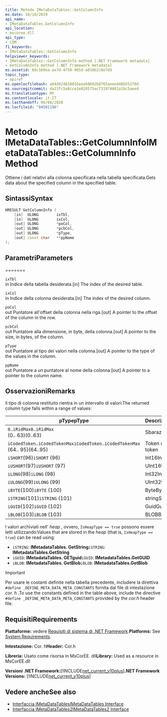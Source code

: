 ```yaml
---
title: Metodo IMetaDataTables::GetColumnInfo
ms.date: 10/10/2019
api_name:
- IMetaDataTables.GetColumnInfo
api_location:
- mscoree.dll
api_type:
- COM
f1_keywords:
- IMetaDataTables::GetColumnInfo
helpviewer_keywords:
- IMetaDataTables::GetColumnInfo method [.NET Framework metadata]
- GetColumnInfo method [.NET Framework metadata]
ms.assetid: 68c160ea-ae7d-4750-985d-a038b2c8e7d9
topic_type:
- apiref
ms.openlocfilehash: a044924810016eea60682b8765aeee448b552f0d
ms.sourcegitcommit: da21fc5a8cce1e028575acf31974681a1bc5aeed
ms.translationtype: MT
ms.contentlocale: it-IT
ms.lasthandoff: 06/08/2020
ms.locfileid: "84501196"
---
```

# <a name="imetadatatablesgetcolumninfo-method"></a><span data-ttu-id="d54fe-102">Metodo IMetaDataTables::GetColumnInfo</span><span class="sxs-lookup"><span data-stu-id="d54fe-102">IMetaDataTables::GetColumnInfo Method</span></span>
<span data-ttu-id="d54fe-103">Ottiene i dati relativi alla colonna specificata nella tabella specificata.</span><span class="sxs-lookup"><span data-stu-id="d54fe-103">Gets data about the specified column in the specified table.</span></span>  
  
## <a name="syntax"></a><span data-ttu-id="d54fe-104">Sintassi</span><span class="sxs-lookup"><span data-stu-id="d54fe-104">Syntax</span></span>  
  
```cpp  
HRESULT GetColumnInfo (
    [in]  ULONG        ixTbl,  
    [in]  ULONG        ixCol,  
    [out] ULONG        *poCol,  
    [out] ULONG        *pcbCol,  
    [out] ULONG        *pType,  
    [out] const char   **ppName  
);  
```  
  
## <a name="parameters"></a><span data-ttu-id="d54fe-105">Parametri</span><span class="sxs-lookup"><span data-stu-id="d54fe-105">Parameters</span></span>
=======

 `ixTbl`  
 <span data-ttu-id="d54fe-106">in Indice della tabella desiderata.</span><span class="sxs-lookup"><span data-stu-id="d54fe-106">[in] The index of the desired table.</span></span>  
  
 `ixCol`  
 <span data-ttu-id="d54fe-107">in Indice della colonna desiderata.</span><span class="sxs-lookup"><span data-stu-id="d54fe-107">[in] The index of the desired column.</span></span>  
  
 `poCol`  
 <span data-ttu-id="d54fe-108">out Puntatore all'offset della colonna nella riga.</span><span class="sxs-lookup"><span data-stu-id="d54fe-108">[out] A pointer to the offset of the column in the row.</span></span>  
  
 `pcbCol`  
 <span data-ttu-id="d54fe-109">out Puntatore alla dimensione, in byte, della colonna.</span><span class="sxs-lookup"><span data-stu-id="d54fe-109">[out] A pointer to the size, in bytes, of the column.</span></span>  
  
 `pType`  
 <span data-ttu-id="d54fe-110">out Puntatore al tipo dei valori nella colonna.</span><span class="sxs-lookup"><span data-stu-id="d54fe-110">[out] A pointer to the type of the values in the column.</span></span>  
  
 `ppName`  
 <span data-ttu-id="d54fe-111">out Puntatore a un puntatore al nome della colonna.</span><span class="sxs-lookup"><span data-stu-id="d54fe-111">[out] A pointer to a pointer to the column name.</span></span>  

## <a name="remarks"></a><span data-ttu-id="d54fe-112">Osservazioni</span><span class="sxs-lookup"><span data-stu-id="d54fe-112">Remarks</span></span>

<span data-ttu-id="d54fe-113">Il tipo di colonna restituito rientra in un intervallo di valori:</span><span class="sxs-lookup"><span data-stu-id="d54fe-113">The returned column type falls within a range of values:</span></span>

| <span data-ttu-id="d54fe-114">pType</span><span class="sxs-lookup"><span data-stu-id="d54fe-114">pType</span></span>                    | <span data-ttu-id="d54fe-115">Descrizione</span><span class="sxs-lookup"><span data-stu-id="d54fe-115">Description</span></span>   | <span data-ttu-id="d54fe-116">Funzione helper</span><span class="sxs-lookup"><span data-stu-id="d54fe-116">Helper function</span></span>                   |
|--------------------------|---------------|-----------------------------------|
| <span data-ttu-id="d54fe-117">`0`..`iRidMax`</span><span class="sxs-lookup"><span data-stu-id="d54fe-117">`0`..`iRidMax`</span></span><br><span data-ttu-id="d54fe-118">(0.. 63)</span><span class="sxs-lookup"><span data-stu-id="d54fe-118">(0..63)</span></span>   | <span data-ttu-id="d54fe-119">Sbarazzarsi</span><span class="sxs-lookup"><span data-stu-id="d54fe-119">Rid</span></span>           | <span data-ttu-id="d54fe-120">**IsRidType**</span><span class="sxs-lookup"><span data-stu-id="d54fe-120">**IsRidType**</span></span><br><span data-ttu-id="d54fe-121">**IsRidOrToken**</span><span class="sxs-lookup"><span data-stu-id="d54fe-121">**IsRidOrToken**</span></span> |
| <span data-ttu-id="d54fe-122">`iCodedToken`..`iCodedTokenMax`</span><span class="sxs-lookup"><span data-stu-id="d54fe-122">`iCodedToken`..`iCodedTokenMax`</span></span><br><span data-ttu-id="d54fe-123">(64.. 95)</span><span class="sxs-lookup"><span data-stu-id="d54fe-123">(64..95)</span></span> | <span data-ttu-id="d54fe-124">Token codificato</span><span class="sxs-lookup"><span data-stu-id="d54fe-124">Coded token</span></span> | <span data-ttu-id="d54fe-125">**IsCodedTokenType**</span><span class="sxs-lookup"><span data-stu-id="d54fe-125">**IsCodedTokenType**</span></span> <br><span data-ttu-id="d54fe-126">**IsRidOrToken**</span><span class="sxs-lookup"><span data-stu-id="d54fe-126">**IsRidOrToken**</span></span> |
| <span data-ttu-id="d54fe-127">`iSHORT`(96)</span><span class="sxs-lookup"><span data-stu-id="d54fe-127">`iSHORT` (96)</span></span>            | <span data-ttu-id="d54fe-128">Int16</span><span class="sxs-lookup"><span data-stu-id="d54fe-128">Int16</span></span>         | <span data-ttu-id="d54fe-129">**IsFixedType**</span><span class="sxs-lookup"><span data-stu-id="d54fe-129">**IsFixedType**</span></span>                   |
| <span data-ttu-id="d54fe-130">`iUSHORT`(97)</span><span class="sxs-lookup"><span data-stu-id="d54fe-130">`iUSHORT` (97)</span></span>           | <span data-ttu-id="d54fe-131">UInt16</span><span class="sxs-lookup"><span data-stu-id="d54fe-131">UInt16</span></span>        | <span data-ttu-id="d54fe-132">**IsFixedType**</span><span class="sxs-lookup"><span data-stu-id="d54fe-132">**IsFixedType**</span></span>                   |
| <span data-ttu-id="d54fe-133">`iLONG`(98)</span><span class="sxs-lookup"><span data-stu-id="d54fe-133">`iLONG` (98)</span></span>             | <span data-ttu-id="d54fe-134">Int32</span><span class="sxs-lookup"><span data-stu-id="d54fe-134">Int32</span></span>         | <span data-ttu-id="d54fe-135">**IsFixedType**</span><span class="sxs-lookup"><span data-stu-id="d54fe-135">**IsFixedType**</span></span>                   |
| <span data-ttu-id="d54fe-136">`iULONG`(99)</span><span class="sxs-lookup"><span data-stu-id="d54fe-136">`iULONG` (99)</span></span>            | <span data-ttu-id="d54fe-137">UInt32</span><span class="sxs-lookup"><span data-stu-id="d54fe-137">UInt32</span></span>        | <span data-ttu-id="d54fe-138">**IsFixedType**</span><span class="sxs-lookup"><span data-stu-id="d54fe-138">**IsFixedType**</span></span>                   |
| <span data-ttu-id="d54fe-139">`iBYTE`(100)</span><span class="sxs-lookup"><span data-stu-id="d54fe-139">`iBYTE` (100)</span></span>            | <span data-ttu-id="d54fe-140">Byte</span><span class="sxs-lookup"><span data-stu-id="d54fe-140">Byte</span></span>          | <span data-ttu-id="d54fe-141">**IsFixedType**</span><span class="sxs-lookup"><span data-stu-id="d54fe-141">**IsFixedType**</span></span>                   |
| <span data-ttu-id="d54fe-142">`iSTRING`(101)</span><span class="sxs-lookup"><span data-stu-id="d54fe-142">`iSTRING` (101)</span></span>          | <span data-ttu-id="d54fe-143">string</span><span class="sxs-lookup"><span data-stu-id="d54fe-143">String</span></span>        | <span data-ttu-id="d54fe-144">**IsHeapType**</span><span class="sxs-lookup"><span data-stu-id="d54fe-144">**IsHeapType**</span></span>                    |
| <span data-ttu-id="d54fe-145">`iGUID`(102)</span><span class="sxs-lookup"><span data-stu-id="d54fe-145">`iGUID` (102)</span></span>            | <span data-ttu-id="d54fe-146">Guid</span><span class="sxs-lookup"><span data-stu-id="d54fe-146">Guid</span></span>          | <span data-ttu-id="d54fe-147">**IsHeapType**</span><span class="sxs-lookup"><span data-stu-id="d54fe-147">**IsHeapType**</span></span>                    |
| <span data-ttu-id="d54fe-148">`iBLOB`(103)</span><span class="sxs-lookup"><span data-stu-id="d54fe-148">`iBLOB` (103)</span></span>            | <span data-ttu-id="d54fe-149">BLOB</span><span class="sxs-lookup"><span data-stu-id="d54fe-149">Blob</span></span>          | <span data-ttu-id="d54fe-150">**IsHeapType**</span><span class="sxs-lookup"><span data-stu-id="d54fe-150">**IsHeapType**</span></span>                    |

<span data-ttu-id="d54fe-151">I valori archiviati nell' *heap* , ovvero, `IsHeapType == true` possono essere letti utilizzando:</span><span class="sxs-lookup"><span data-stu-id="d54fe-151">Values that are stored in the *heap* (that is, `IsHeapType == true`) can be read using:</span></span>

- <span data-ttu-id="d54fe-152">`iSTRING`: **IMetadataTables. GetString**</span><span class="sxs-lookup"><span data-stu-id="d54fe-152">`iSTRING`: **IMetadataTables.GetString**</span></span>
- <span data-ttu-id="d54fe-153">`iGUID`: **IMetadataTables. GETguid**</span><span class="sxs-lookup"><span data-stu-id="d54fe-153">`iGUID`: **IMetadataTables.GetGUID**</span></span>
- <span data-ttu-id="d54fe-154">`iBLOB`: **IMetadataTables. GetBlob**</span><span class="sxs-lookup"><span data-stu-id="d54fe-154">`iBLOB`: **IMetadataTables.GetBlob**</span></span>

> [!IMPORTANT]
> <span data-ttu-id="d54fe-155">Per usare le costanti definite nella tabella precedente, includere la direttiva `#define _DEFINE_META_DATA_META_CONSTANTS` fornita dal file di intestazione *cor. h* .</span><span class="sxs-lookup"><span data-stu-id="d54fe-155">To use the constants defined in the table above, include the directive `#define _DEFINE_META_DATA_META_CONSTANTS` provided by the *cor.h* header file.</span></span>

## <a name="requirements"></a><span data-ttu-id="d54fe-156">Requisiti</span><span class="sxs-lookup"><span data-stu-id="d54fe-156">Requirements</span></span>  
 <span data-ttu-id="d54fe-157">**Piattaforme:** vedere [Requisiti di sistema di .NET Framework](../../get-started/system-requirements.md).</span><span class="sxs-lookup"><span data-stu-id="d54fe-157">**Platforms:** See [System Requirements](../../get-started/system-requirements.md).</span></span>  
  
 <span data-ttu-id="d54fe-158">**Intestazione:** Cor. h</span><span class="sxs-lookup"><span data-stu-id="d54fe-158">**Header:** Cor.h</span></span>  
  
 <span data-ttu-id="d54fe-159">**Libreria:** Usato come risorsa in MsCorEE. dll</span><span class="sxs-lookup"><span data-stu-id="d54fe-159">**Library:** Used as a resource in MsCorEE.dll</span></span>  
  
 <span data-ttu-id="d54fe-160">**Versioni .NET Framework:**[!INCLUDE[net_current_v10plus](../../../../includes/net-current-v10plus-md.md)]</span><span class="sxs-lookup"><span data-stu-id="d54fe-160">**.NET Framework Versions:** [!INCLUDE[net_current_v10plus](../../../../includes/net-current-v10plus-md.md)]</span></span>  
  
## <a name="see-also"></a><span data-ttu-id="d54fe-161">Vedere anche</span><span class="sxs-lookup"><span data-stu-id="d54fe-161">See also</span></span>

- [<span data-ttu-id="d54fe-162">Interfaccia IMetaDataTables</span><span class="sxs-lookup"><span data-stu-id="d54fe-162">IMetaDataTables Interface</span></span>](imetadatatables-interface.md)
- [<span data-ttu-id="d54fe-163">Interfaccia IMetaDataTables2</span><span class="sxs-lookup"><span data-stu-id="d54fe-163">IMetaDataTables2 Interface</span></span>](imetadatatables2-interface.md)
